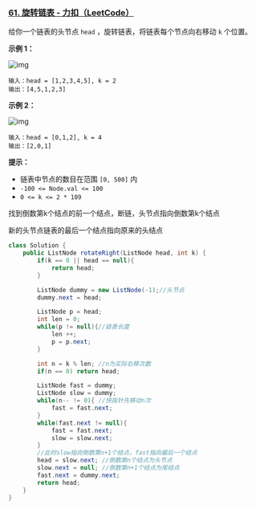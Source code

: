 ### [61. 旋转链表 - 力扣（LeetCode）](https://leetcode.cn/problems/rotate-list/)

给你一个链表的头节点 `head` ，旋转链表，将链表每个节点向右移动 `k` 个位置。

 

**示例 1：**

![img](https://assets.leetcode.com/uploads/2020/11/13/rotate1.jpg)

```
输入：head = [1,2,3,4,5], k = 2
输出：[4,5,1,2,3]
```

**示例 2：**

![img](https://assets.leetcode.com/uploads/2020/11/13/roate2.jpg)

```
输入：head = [0,1,2], k = 4
输出：[2,0,1]
```

 

**提示：**

- 链表中节点的数目在范围 `[0, 500]` 内
- `-100 <= Node.val <= 100`
- `0 <= k <= 2 * 109`





找到倒数第k个结点的前一个结点，断链，头节点指向倒数第k个结点

新的头节点链表的最后一个结点指向原来的头结点

```java
class Solution {
    public ListNode rotateRight(ListNode head, int k) {
        if(k == 0 || head == null){
            return head;
        }

        ListNode dummy = new ListNode(-1);//头节点
        dummy.next = head;

        ListNode p = head;
        int len = 0;
        while(p != null){//链表长度
            len ++;
            p = p.next;
        }

        int n = k % len; //n为实际右移次数
        if(n == 0) return head;

        ListNode fast = dummy;
        ListNode slow = dummy;
        while(n-- != 0){ //快指针先移动n次
            fast = fast.next;
        }
        while(fast.next != null){
            fast = fast.next;
            slow = slow.next;
        }
        //此时slow指向倒数第n+1个结点，fast指向最后一个结点
        head = slow.next; //倒数第n个结点为头节点
        slow.next = null; //倒数第n+1个结点为尾结点
        fast.next = dummy.next;
        return head;
    }
}
```













